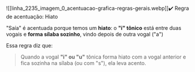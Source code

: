 ![[linha_2235_imagem_0_acentuacao-grafica-regras-gerais.webp]]✔️ Regra de acentuação: Hiato

"Saía" é acentuada porque temos um **hiato**: o **"i" tônico** está entre duas vogais e **forma sílaba sozinho**, vindo depois de outra vogal ("a")

Essa regra diz que:

> Quando a vogal **"i" ou "u"** tônica forma hiato com a vogal anterior e fica sozinha na sílaba (ou com "s"), ela leva acento.